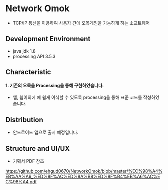# Network Omok

* TCP/IP 통신을 이용하여 사용자 간에 오목게임을 가능하게 하는 소프트웨어

## Development Environment

* java jdk 1.8
* processing API 3.5.3

## Characteristic

#### 1. 기존의 오목을 Processing을 통해 구현하였습니다. 

* 앱, 웹이외에 에 쉽게 이식할 수 있도록 processing을 통해 표준 코드를 작성하였습니다. 

## Distribution

* 안드로이드 앱으로 출시 예정입니다.

## Structure and UI/UX

* 기획서 PDF 참조 

<https://github.com/ehgud0670/NetworkOmok/blob/master/%EC%98%A4%EB%AA%A9_%ED%8F%AC%ED%8A%B8%ED%8F%B4%EB%A6%AC%EC%98%A4.pdf>

